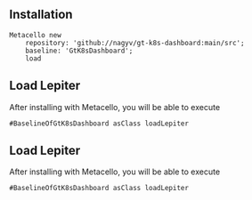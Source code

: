 
## Installation

```st
Metacello new
	repository: 'github://nagyv/gt-k8s-dashboard:main/src';
	baseline: 'GtK8sDashboard';
	load
```

## Load Lepiter

After installing with Metacello, you will be able to execute

```
#BaselineOfGtK8sDashboard asClass loadLepiter
```

## Load Lepiter

After installing with Metacello, you will be able to execute

```
#BaselineOfGtK8sDashboard asClass loadLepiter
```
